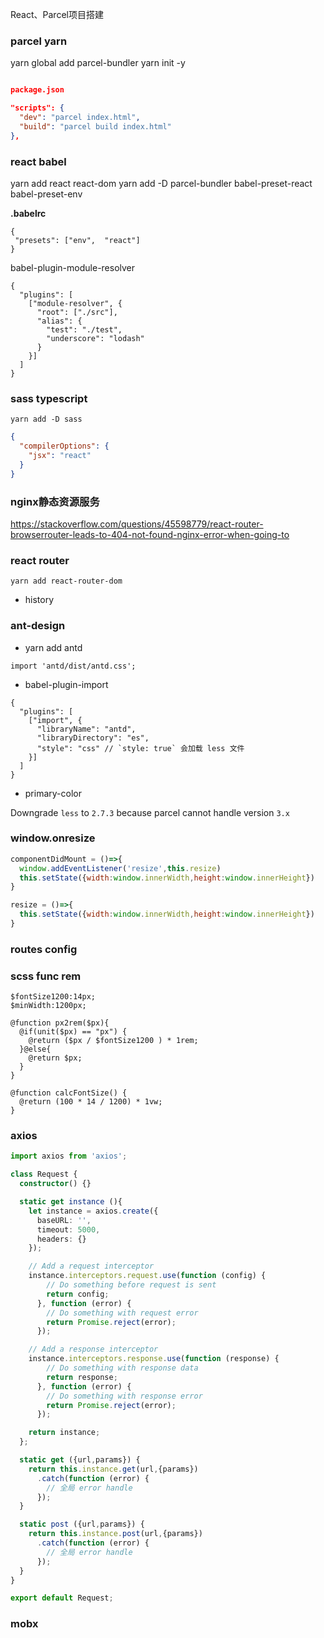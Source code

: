 React、Parcel项目搭建

### parcel yarn

yarn global add parcel-bundler
yarn init -y

```json

package.json

"scripts": {
  "dev": "parcel index.html",
  "build": "parcel build index.html"
},
```

### react babel

yarn add react react-dom
yarn add -D parcel-bundler babel-preset-react babel-preset-env

**.babelrc**

```
{
 "presets": ["env",  "react"]
}
```

babel-plugin-module-resolver

```
{
  "plugins": [
    ["module-resolver", {
      "root": ["./src"],
      "alias": {
        "test": "./test",
        "underscore": "lodash"
      }
    }]
  ]
}
```

### sass typescript

`yarn add -D sass`

```json
{
  "compilerOptions": {
    "jsx": "react"
  }
}
```

### nginx静态资源服务

https://stackoverflow.com/questions/45598779/react-router-browserrouter-leads-to-404-not-found-nginx-error-when-going-to

### react router

`yarn add react-router-dom`

- history

### ant-design

- yarn add antd

```
import 'antd/dist/antd.css';
```

- babel-plugin-import

```
{
  "plugins": [
    ["import", {
      "libraryName": "antd",
      "libraryDirectory": "es",
      "style": "css" // `style: true` 会加载 less 文件
    }]
  ]
}
```

- primary-color

Downgrade `less` to `2.7.3` because parcel cannot handle version `3.x`

### window.onresize

```jsx
componentDidMount = ()=>{
  window.addEventListener('resize',this.resize)
  this.setState({width:window.innerWidth,height:window.innerHeight})
}

resize = ()=>{
  this.setState({width:window.innerWidth,height:window.innerHeight})
}
```

### routes config

### scss func rem

```
$fontSize1200:14px;
$minWidth:1200px;

@function px2rem($px){
  @if(unit($px) == "px") {
    @return ($px / $fontSize1200 ) * 1rem;
  }@else{
    @return $px;
  }
}

@function calcFontSize() {
  @return (100 * 14 / 1200) * 1vw;
}
```

### axios

```ts
import axios from 'axios';

class Request {
  constructor() {}

  static get instance (){
    let instance = axios.create({
      baseURL: '',
      timeout: 5000,
      headers: {}
    });

    // Add a request interceptor
    instance.interceptors.request.use(function (config) {
        // Do something before request is sent
        return config;
      }, function (error) {
        // Do something with request error
        return Promise.reject(error);
      });

    // Add a response interceptor
    instance.interceptors.response.use(function (response) {
        // Do something with response data
        return response;
      }, function (error) {
        // Do something with response error
        return Promise.reject(error);
      });

    return instance;
  };

  static get ({url,params}) {
    return this.instance.get(url,{params})
      .catch(function (error) {
        // 全局 error handle
      });
  }

  static post ({url,params}) {
    return this.instance.post(url,{params})
      .catch(function (error) {
        // 全局 error handle
      });
  }
}

export default Request;
```

### mobx
